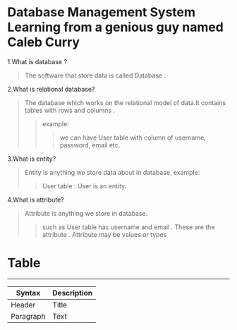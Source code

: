 # Database Management System Learning from a genious guy named Caleb Curry

1.What is database ?
  >The software that store data is called Database .

2.What is relational database?
 >The database which works on the relational model of data.It contains tables with rows and columns .
 >>example:
 >>>we can have User table with column of username, password, email etc.

3.What is entity?
>Entity is anything we store data about in database.
>example:
>>User table : User is an entity.

4.What is attribute?
>Attribute is anything we store in database.
>>such as User table has username and email . These are the attribute . Attribute may be values or types
#
# Table

________________
| Syntax      | Description |
| ----------- | ----------- |
| Header      | Title       |
| Paragraph   | Text    


